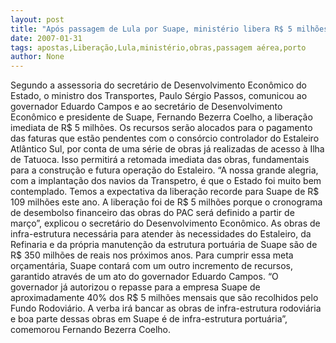 ```yaml
---
layout: post
title: "Após passagem de Lula por Suape, ministério libera R$ 5 milhões para obra no porto."
date: 2007-01-31
tags: apostas,Liberação,Lula,ministério,obras,passagem aérea,porto
author: None
---
```

Segundo a assessoria do secretário de Desenvolvimento Econômico do Estado, o ministro dos Transportes, Paulo Sérgio Passos, comunicou ao governador Eduardo Campos e ao secretário de Desenvolvimento Econômico e presidente de Suape, Fernando Bezerra Coelho, a liberação imediata de R$ 5 milhões.
Os recursos serão alocados para o pagamento das faturas que estão pendentes com o consórcio controlador do Estaleiro Atlântico Sul, por conta de uma série de obras já realizadas de acesso à Ilha de Tatuoca.
Isso permitirá a retomada imediata das obras, fundamentais para a construção e futura operação do Estaleiro.
“A nossa grande alegria, com a implantação dos navios da Transpetro, é que o Estado foi muito bem contemplado. Temos a expectativa da liberação recorde para Suape de R$ 109 milhões este ano. 
A liberação foi de R$ 5 milhões porque o cronograma de desembolso financeiro das obras do PAC será definido a partir de março”, explicou o secretário do Desenvolvimento Econômico.
As obras de infra-estrutura necessária para atender às necessidades do Estaleiro, da Refinaria e da própria manutenção da estrutura portuária de Suape são de R$ 350 milhões de reais nos próximos anos. 
Para cumprir essa meta orçamentária, Suape contará com um outro incremento de recursos, garantido através de um ato do governador Eduardo Campos.
“O governador já autorizou o repasse para a empresa&nbsp;Suape de aproximadamente 40% dos R$ 5 milhões mensais que são recolhidos pelo Fundo Rodoviário. 
A verba irá bancar as obras de infra-estrutura rodoviária e boa parte dessas obras em Suape é de infra-estrutura portuária”, comemorou Fernando Bezerra Coelho. 